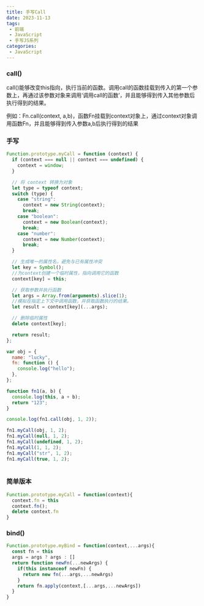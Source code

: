 ```yaml
---
title: 手写Call
date: 2023-11-13
tags:
 - 前端
 - JavaScript
 - 手写JS系列
categories:
 - JavaScript
---
```


### **call()**

call()能够改变this指向，执行当前的函数。调用call的函数挂载到传入的第一个参数上，再通过该参数对象来调用‘调用call的函数’，并且能够得到传入其他参数后执行得到的结果。

例如：Fn.call(context, a,b)，函数Fn挂载到context对象上，通过context对象调用函数Fn，并且能够得到传入参数a,b后执行得到的结果

### **手写**
```js
Function.prototype.myCall = function (context) {
  if (context === null || context === undefined) {
    context = window;
  }

  // 将 context 转换为对象
  let type = typeof context;
  switch (type) {
    case "string":
      context = new String(context);
      break;
    case "boolean":
      context = new Boolean(context);
      break;
    case "number":
      context = new Number(context);
      break;
  }

  // 生成唯一的属性名，避免与已有属性冲突
  let key = Symbol();
  //为context创建一个临时属性，指向调用它的函数
  context[key] = this;

  // 获取参数并执行函数
  let args = Array.from(arguments).slice(1);
  //模拟在指定上下文中调用函数，并获取函数执行的结果。
  let result = context[key](...args);

  // 删除临时属性
  delete context[key];

  return result;
};

var obj = {
  name: "lucky",
  fn: function () {
    console.log("hello");
  },
};

function fn1(a, b) {
  console.log(this, a + b);
  return "123";
}

console.log(fn1.call(obj, 1, 2));

fn1.myCall(obj, 1, 2);
fn1.myCall(null, 1, 2);
fn1.myCall(undefined, 1, 2);
fn1.myCall(1, 1, 2);
fn1.myCall("str", 1, 2);
fn1.myCall(true, 1, 2);
 
```

### **简单版本**

```js
Function.prototype.myCall = function(context){
  context.fn = this
  context.fn();
  delete context.fn
}

```

### bind()

```js
Function.prototype.myBind = function(context,...args){
  const fn = this
  args = args ? args : []
  return function newFn(...newArgs) {
    if(this instanceof newFn) {
      return new fn(...args,...newArgs)
    }
    return fn.apply(context,[...args,...newArgs])
  }
}
```
